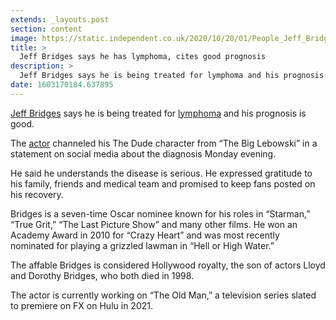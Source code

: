 ```yaml
--- 
extends: _layouts.post 
section: content 
image: https://static.independent.co.uk/2020/10/20/01/People_Jeff_Bridges_94752.jpg 
title: > 
  Jeff Bridges says he has lymphoma, cites good prognosis 
description: > 
  Jeff Bridges says he is being treated for lymphoma and his prognosis is good.The actor channeled his The Dude character from “The Big Lebowski” in a statement on social media about the diagnosis Monday evening.He expressed gratitude to his family, friends and medical team and promised to keep fans posted on his recovery.Bridges is a seven-time Oscar nominee known for his roles in “Starman,” “True Grit,” “The Last Picture Show” and many other films.He won an Academy Award in 2010 for “Crazy Heart” and was most recently nominated for playing a grizzled lawman in “Hell or High Water.”The affable Bridges is considered Hollywood royalty, the son of actors Lloyd and Dorothy Bridges, who both died in 1998. 
date: 1603170184.637895 
--- 
```

<div><p class="sc-pHJJA iocNwz above-article-prompt-donations"></p><p> <a href="/topic/jeff-bridges">Jeff Bridges</a> says he is being treated for <a href="/topic/lymphoma">lymphoma</a> and his prognosis is good.</p><p>The <a href="/topic/actor">actor</a> channeled his The Dude character from &#8220;The Big Lebowski&#8221; in a statement on social media about the diagnosis Monday evening.</p><p>He said he understands the disease is serious. He expressed gratitude to his family, friends and medical team and promised to keep fans posted on his recovery.</p><p></p><p id="article-im-prompt"></p><p>Bridges is a seven-time Oscar nominee known for his roles in &#8220;Starman,&#8221; &#8220;True Grit,&#8221; &#8220;The Last Picture Show&#8221; and many other films. He won an Academy Award in 2010 for &#8220;Crazy Heart&#8221; and was most recently nominated for playing a grizzled lawman in &#8220;Hell or High Water.&#8221;</p><p></p><p>The affable Bridges is considered Hollywood royalty, the son of actors Lloyd and Dorothy Bridges, who both died in 1998.</p><p></p><p>The actor is currently working on &#8220;The Old Man,&#8221; a television series slated to premiere on FX on Hulu in 2021.</p></div>